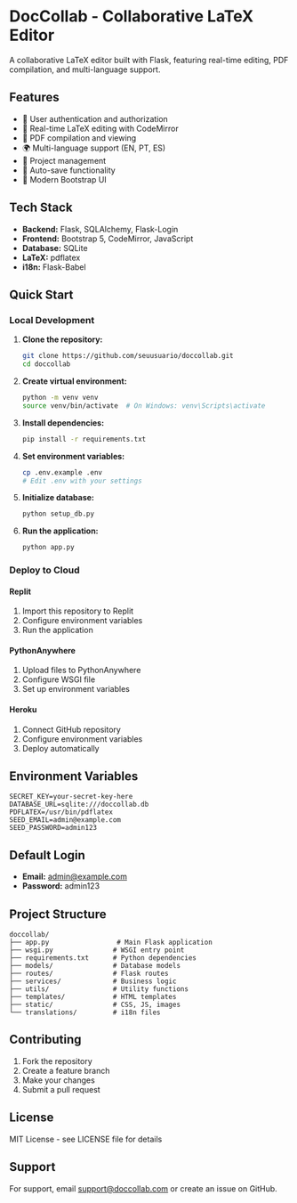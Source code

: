 # DocCollab - Collaborative LaTeX Editor

A collaborative LaTeX editor built with Flask, featuring real-time editing, PDF compilation, and multi-language support.

## Features

- 🔐 User authentication and authorization
- 📝 Real-time LaTeX editing with CodeMirror
- 📄 PDF compilation and viewing
- 🌍 Multi-language support (EN, PT, ES)
- 📁 Project management
- 💾 Auto-save functionality
- 🎨 Modern Bootstrap UI

## Tech Stack

- **Backend:** Flask, SQLAlchemy, Flask-Login
- **Frontend:** Bootstrap 5, CodeMirror, JavaScript
- **Database:** SQLite
- **LaTeX:** pdflatex
- **i18n:** Flask-Babel

## Quick Start

### Local Development

1. **Clone the repository:**
   ```bash
   git clone https://github.com/seuusuario/doccollab.git
   cd doccollab
   ```

2. **Create virtual environment:**
   ```bash
   python -m venv venv
   source venv/bin/activate  # On Windows: venv\Scripts\activate
   ```

3. **Install dependencies:**
   ```bash
   pip install -r requirements.txt
   ```

4. **Set environment variables:**
   ```bash
   cp .env.example .env
   # Edit .env with your settings
   ```

5. **Initialize database:**
   ```bash
   python setup_db.py
   ```

6. **Run the application:**
   ```bash
   python app.py
   ```

### Deploy to Cloud

#### Replit
1. Import this repository to Replit
2. Configure environment variables
3. Run the application

#### PythonAnywhere
1. Upload files to PythonAnywhere
2. Configure WSGI file
3. Set up environment variables

#### Heroku
1. Connect GitHub repository
2. Configure environment variables
3. Deploy automatically

## Environment Variables

```env
SECRET_KEY=your-secret-key-here
DATABASE_URL=sqlite:///doccollab.db
PDFLATEX=/usr/bin/pdflatex
SEED_EMAIL=admin@example.com
SEED_PASSWORD=admin123
```

## Default Login

- **Email:** admin@example.com
- **Password:** admin123

## Project Structure

```
doccollab/
├── app.py                 # Main Flask application
├── wsgi.py               # WSGI entry point
├── requirements.txt      # Python dependencies
├── models/               # Database models
├── routes/               # Flask routes
├── services/             # Business logic
├── utils/                # Utility functions
├── templates/            # HTML templates
├── static/               # CSS, JS, images
└── translations/         # i18n files
```

## Contributing

1. Fork the repository
2. Create a feature branch
3. Make your changes
4. Submit a pull request

## License

MIT License - see LICENSE file for details

## Support

For support, email support@doccollab.com or create an issue on GitHub.


